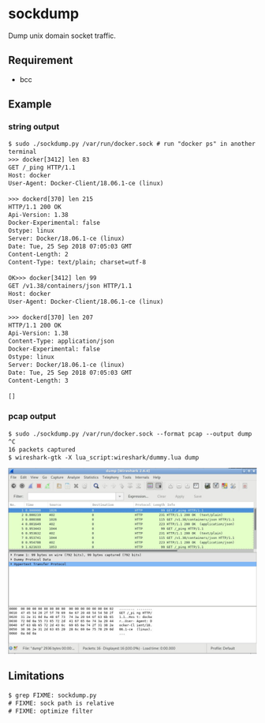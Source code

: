 # sockdump

Dump unix domain socket traffic.

## Requirement

- bcc

## Example

### string output

```
$ sudo ./sockdump.py /var/run/docker.sock # run "docker ps" in another terminal
>>> docker[3412] len 83
GET /_ping HTTP/1.1
Host: docker
User-Agent: Docker-Client/18.06.1-ce (linux)

>>> dockerd[370] len 215
HTTP/1.1 200 OK
Api-Version: 1.38
Docker-Experimental: false
Ostype: linux
Server: Docker/18.06.1-ce (linux)
Date: Tue, 25 Sep 2018 07:05:03 GMT
Content-Length: 2
Content-Type: text/plain; charset=utf-8

OK>>> docker[3412] len 99
GET /v1.38/containers/json HTTP/1.1
Host: docker
User-Agent: Docker-Client/18.06.1-ce (linux)

>>> dockerd[370] len 207
HTTP/1.1 200 OK
Api-Version: 1.38
Content-Type: application/json
Docker-Experimental: false
Ostype: linux
Server: Docker/18.06.1-ce (linux)
Date: Tue, 25 Sep 2018 07:05:03 GMT
Content-Length: 3

[]
```

### pcap output

```
$ sudo ./sockdump.py /var/run/docker.sock --format pcap --output dump
^C
16 packets captured
$ wireshark-gtk -X lua_script:wireshark/dummy.lua dump
```
![wireshark](wireshark/wireshark.jpg)

## Limitations

```
$ grep FIXME: sockdump.py 
# FIXME: sock path is relative
# FIXME: optimize filter
```
